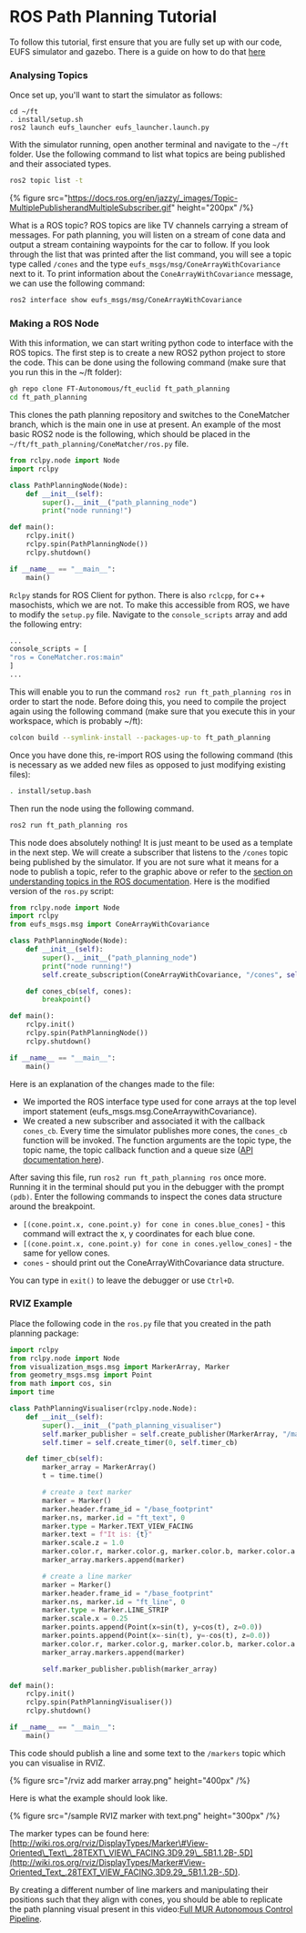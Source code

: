 # ROS Path Planning Tutorial

To follow this tutorial, first ensure that you are fully set up with our code, EUFS simulator and gazebo. There is a guide on how to do that [here](../tutorials/Getting_started.md)

### Analysing Topics

Once set up, you'll want to start the simulator as follows:

```
cd ~/ft
. install/setup.sh
ros2 launch eufs_launcher eufs_launcher.launch.py
```

With the simulator running, open another terminal and navigate to the `~/ft` folder. Use the following command to list what topics are being published and their associated types.

```bash
ros2 topic list -t 
```


{% figure src="https://docs.ros.org/en/jazzy/_images/Topic-MultiplePublisherandMultipleSubscriber.gif" height="200px" /%}

What is a ROS topic? ROS topics are like TV channels carrying a stream of messages. For path planning, you will listen on a stream of cone data and output a stream containing waypoints for the car to follow. If you look through the list that was printed after the list command, you will see a topic type called `/cones` and the type `eufs_msgs/msg/ConeArrayWithCovariance` next to it. To print information about the `ConeArrayWithCovariance` message, we can use the following command:

```bash
ros2 interface show eufs_msgs/msg/ConeArrayWithCovariance
```

### Making a ROS Node

With this information, we can start writing python code to interface with the ROS topics. The first step is to create a new ROS2 python project to store the code. This can be done using the following command (make sure that you run this in the \~/ft folder):

```bash
gh repo clone FT-Autonomous/ft_euclid ft_path_planning
cd ft_path_planning
```

This clones the path planning repository and switches to the ConeMatcher branch, which is the main one in use at present. An example of the most basic ROS2 node is the following, which should be placed in the `~/ft/ft_path_planning/ConeMatcher/ros.py` file.

```python
from rclpy.node import Node
import rclpy

class PathPlanningNode(Node):
    def __init__(self):
        super().__init__("path_planning_node")
        print("node running!")

def main():
    rclpy.init()
    rclpy.spin(PathPlanningNode())
    rclpy.shutdown()

if __name__ == "__main__":
    main()
```

`Rclpy` stands for ROS Client for python. There is also `rclcpp`, for c++ masochists, which we are not. To make this accessible from ROS, we have to modify the `setup.py` file. Navigate to the `console_scripts` array and add the following entry:

```python
...
console_scripts = [
"ros = ConeMatcher.ros:main"
]
...
```

This will enable you to run the command `ros2 run ft_path_planning ros` in order to start the node. Before doing this, you need to compile the project again using the following command (make sure that you execute this in your workspace, which is probably \~/ft):

```bash
colcon build --symlink-install --packages-up-to ft_path_planning
```

Once you have done this, re-import ROS using the following command (this is necessary as we added new files as opposed to just modifying existing files):

```bash
. install/setup.bash
```

Then run the node using the following command.

```bash
ros2 run ft_path_planning ros
```

This node does absolutely nothing\! It is just meant to be used as a template in the next step. We will create a subscriber that listens to the `/cones` topic being published by the simulator. If you are not sure what it means for a node to publish a topic, refer to the graphic above or refer to the [section on understanding topics in the ROS documentation](https://docs.ros.org/en/galactic/Tutorials/Beginner-CLI-Tools/Understanding-ROS2-Topics/Understanding-ROS2-Topics.html). Here is the modified version of the `ros.py` script:

```python
from rclpy.node import Node
import rclpy
from eufs_msgs.msg import ConeArrayWithCovariance

class PathPlanningNode(Node):
    def __init__(self):
        super().__init__("path_planning_node")
        print("node running!")
        self.create_subscription(ConeArrayWithCovariance, "/cones", self.cones_cb, 1)

    def cones_cb(self, cones):
        breakpoint()

def main():
    rclpy.init()
    rclpy.spin(PathPlanningNode())
    rclpy.shutdown()

if __name__ == "__main__":
    main()
```

Here is an explanation of the changes made to the file:

* We imported the ROS interface type used for cone arrays at the top level import statement (eufs\_msgs.msg.ConeArraywithCovariance).  
* We created a new subscriber and associated it with the callback `cones_cb`. Every time the simulator publishes more cones, the `cones_cb` function will be invoked. The function arguments are the topic type, the topic name, the topic callback function and a queue size ([API documentation here](https://docs.ros2.org/galactic/api/rclpy/api/node.html?highlight=create_subscription#rclpy.node.Node.create_subscription)).

After saving this file, run `ros2 run ft_path_planning ros` once more. Running it in the terminal should put you in the debugger with the prompt `(pdb)`. Enter the following commands to inspect the cones data structure around the breakpoint.

* `[(cone.point.x, cone.point.y) for cone in cones.blue_cones]` \- this command will extract the x, y coordinates for each blue cone.  
* `[(cone.point.x, cone.point.y) for cone in cones.yellow_cones]` \- the same for yellow cones.  
* `cones` \- should print out the ConeArrayWithCovariance data structure.

You can type in `exit()` to leave the debugger or use `Ctrl+D`.

### RVIZ Example

Place the following code in the `ros.py` file that you created in the path planning package:

```python
import rclpy
from rclpy.node import Node
from visualization_msgs.msg import MarkerArray, Marker
from geometry_msgs.msg import Point
from math import cos, sin
import time

class PathPlanningVisualiser(rclpy.node.Node):
    def __init__(self):
        super().__init__("path_planning_visualiser")
        self.marker_publisher = self.create_publisher(MarkerArray, "/marker", 1)
        self.timer = self.create_timer(0, self.timer_cb)

    def timer_cb(self):
        marker_array = MarkerArray()
        t = time.time()

        # create a text marker
        marker = Marker()
        marker.header.frame_id = "/base_footprint"
        marker.ns, marker.id = "ft_text", 0
        marker.type = Marker.TEXT_VIEW_FACING
        marker.text = f"It is: {t}"
        marker.scale.z = 1.0
        marker.color.r, marker.color.g, marker.color.b, marker.color.a = 1.0, 1.0, 1.0, 1.0
        marker_array.markers.append(marker)

        # create a line marker
        marker = Marker()
        marker.header.frame_id = "/base_footprint"
        marker.ns, marker.id = "ft_line", 0
        marker.type = Marker.LINE_STRIP
        marker.scale.x = 0.25
        marker.points.append(Point(x=sin(t), y=cos(t), z=0.0))
        marker.points.append(Point(x=-sin(t), y=-cos(t), z=0.0))
        marker.color.r, marker.color.g, marker.color.b, marker.color.a = 0.8, 0.4, 0.4, 1.0
        marker_array.markers.append(marker)

        self.marker_publisher.publish(marker_array)

def main():
    rclpy.init()
    rclpy.spin(PathPlanningVisualiser())
    rclpy.shutdown()

if __name__ == "__main__":
    main()
```

This code should publish a line and some text to the `/markers` topic which you can visualise in RVIZ.

{% figure src="/rviz add marker array.png" height="400px" /%}

Here is what the example should look like.

{% figure src="/sample RVIZ marker with text.png" height="300px" /%}

The marker types can be found here: [http://wiki.ros.org/rviz/DisplayTypes/Marker\#View-Oriented\_Text\_.28TEXT\_VIEW\_FACING.3D9.29\_.5B1.1.2B-.5D](http://wiki.ros.org/rviz/DisplayTypes/Marker#View-Oriented_Text_.28TEXT_VIEW_FACING.3D9.29_.5B1.1.2B-.5D).

By creating a different number of line markers and manipulating their positions such that they align with cones, you should be able to replicate the path planning visual present in this video:[Full MUR Autonomous Control Pipeline](https://www.youtube.com/watch?si=RwDqVK00hgsO23pK&v=sFjnP6knJ3M&feature=youtu.be).